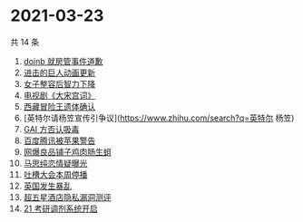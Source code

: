 # 2021-03-23

共 14 条

<!-- BEGIN ZHIHUSEARCH -->
<!-- 最后更新时间 Tue Mar 23 2021 12:08:29 GMT+0800 (China Standard Time) -->
1. [doinb 就房管事件道歉](https://www.zhihu.com/search?q=doinb)
1. [进击的巨人动画更新](https://www.zhihu.com/search?q=进击的巨人)
1. [女子整容后智力下降](https://www.zhihu.com/search?q=整容)
1. [电视剧《大宋宫词》](https://www.zhihu.com/search?q=大宋宫词)
1. [西藏冒险王遗体确认](https://www.zhihu.com/search?q=西藏冒险王)
1. [英特尔请杨笠宣传引争议](https://www.zhihu.com/search?q=英特尔 杨笠)
1. [GAI 方否认吸毒](https://www.zhihu.com/search?q=GAI)
1. [百度腾讯被苹果警告](https://www.zhihu.com/search?q=苹果)
1. [网爆良品铺子鸡肉肠生蛆](https://www.zhihu.com/search?q=良品铺子)
1. [马思纯恋情疑曝光](https://www.zhihu.com/search?q=马思纯)
1. [吐槽大会本周停播](https://www.zhihu.com/search?q=吐槽大会停播)
1. [英国发生暴乱](https://www.zhihu.com/search?q=英国暴乱)
1. [超五星酒店隐私漏洞测评](https://www.zhihu.com/search?q=酒店)
1. [21 考研调剂系统开启](https://www.zhihu.com/search?q=考研调剂)
<!-- END ZHIHUSEARCH -->

